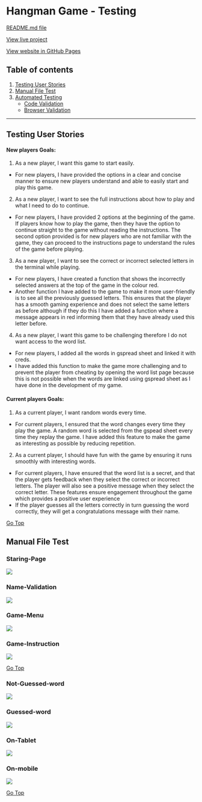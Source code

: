 # Hangman Game - Testing

[README.md file](/README.md)

[View live project](https://hangman-games.herokuapp.com/)

[View website in GitHub Pages](https://github.com/preetbhullar90/project-3-with-python)

## Table of contents
1. [Testing User Stories](#Testing-User-Stories)
2. [Manual File Test](#Manual-File-Test)
3. [Automated Testing](#Automated-Testing)
     - [Code Validation](#Code-Validation)
     - [Browser Validation](#Browser-Validation)


***
## Testing User Stories
#### New players Goals:
1. As a new player, I want this game to start easily.
* For new players, I have provided the options in a clear and concise manner to ensure new players understand and able to easily start and play this game.

2. As a new player, I want to see the full instructions about how to play and what I need to do to continue.
* For new players, I have provided 2 options at the beginning of the game. If players know how to play the game, then they have the option to continue straight to the game without reading the instructions.
The second option provided is for new players who are not familiar with the game, they can proceed to the instructions page to understand the rules of the game before playing.

3. As a new player, I want to see the correct or incorrect selected letters in the terminal while playing.
* For new players, I have created a function that shows the incorrectly selected answers at the top of the game in the colour red.
* Another function I have added to the game to make it more user-friendly is to see all the previously guessed letters. This ensures that the player has a smooth gaming experience and does not select the same letters as before although if they do this I have added a function where a message appears in red informing them that they have already used this letter before.

4. As a new player, I want this game to be challenging therefore I do not want access to the word list.
* For new players, I added all the words in gspread sheet and linked it with creds.
* I have added this function to make the game more challenging and to prevent the player from cheating by opening the word list page because this is not possible when the words are linked using gspread sheet as I have done in the development of my game.

#### Current players Goals:
1. As a current player, I want random words every time.
* For current players, I ensured that the word changes every time they play the game. A random word is selected from the gspead sheet every time they replay the game. I have added this feature to make the game as interesting as possible by reducing repetition.

2. As a current player, I should have fun with the game by ensuring it runs smoothly with interesting words.
* For current players, I have ensured that the word list is a secret, and that the player gets feedback when they select the correct or incorrect letters. The player will also see a positive message when they select the correct letter. These features ensure engagement throughout the game which provides a positive user experience
* If the player guesses all the letters correctly in turn guessing the word correctly, they will get a congratulations message with their name.


[Go Top](#Table-of-contents)

## Manual File Test


### Staring-Page
![](/assets/test-file/test-image-1.gif)


### Name-Validation
![](/assets/test-file/test-image-2.gif)


### Game-Menu
![](/assets/test-file/test-image-3.gif)


### Game-Instruction
![](/assets/test-file/test-image-4.gif)

[Go Top](#Table-of-contents)


### Not-Guessed-word
![](/assets/test-file/test-image-5.gif)

### Guessed-word
![](/assets/test-file/test-image-6.gif)

### On-Tablet
![](/assets/test-file/test-image-7.gif)

### On-mobile
![](/assets/test-file/test-image-8.gif)



[Go Top](#Table-of-contents)